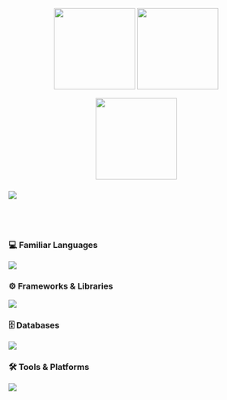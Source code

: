<!--h3 align="center">
        <samp>&gt; Hi 👋, I'm Paviththanan 
        </samp>
</h3 -->

 

<p align="center">
  <img 
    src="https://github-readme-stats.vercel.app/api?username=rekcah-pavi&show_icons=true&theme=dark&include_all_commits=true&count_private=true&rank_icon=github&cache_seconds=1800&v=1" 
    height="160" 
  />
  <img 
    src="https://github-readme-stats.vercel.app/api/top-langs/?username=rekcah-pavi&layout=compact&theme=dark&cache_seconds=1800&v=1" 
    height="160" 
  />
</p>

<p align="center">
  <img src="https://streak-stats.demolab.com?user=rekcah-pavi&theme=dark&hide_border=true" height="160"/>
</p>

  <h3></h3>
<p> <a href="https://github.com/ryo-ma/github-profile-trophy"><img src="https://trophygh.kolioaris.xyz/?username=rekcah-pavi&show_icons=true&theme=onestar"  /></a></p>
<h1></h1>



<br>




<h3>💻 Familiar Languages</h3>
<a href="https://skillicons.dev">
    <img src="https://skillicons.dev/icons?i=python,lua,bash,php,java,cpp,c,javascript,typescript,html,css,dart"/>
</a>

<h3>⚙️ Frameworks & Libraries</h3>
<a href="https://skillicons.dev">
    <img src="https://skillicons.dev/icons?i=react,django,flask,fastapi,flutter,nodejs"/>
</a>

<h3>🗄️ Databases</h3>
<a href="https://skillicons.dev">
    <img src="https://skillicons.dev/icons?i=mysql,mongodb,postgres"/>
</a>

<h3>🛠️ Tools & Platforms</h3>
<a href="https://skillicons.dev">
    <img src="https://skillicons.dev/icons?i=kali,vscodium,sublime,androidstudio,eclipse,idea"/>
</a>









    



      


